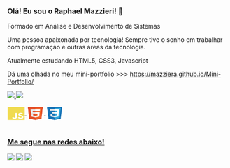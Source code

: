### Olá! Eu sou o Raphael Mazzieri! 👋

<p>Formado em Análise e Desenvolvimento de Sistemas</p>
<p>Uma pessoa apaixonada por tecnologia! Sempre tive o sonho em trabalhar com programação e outras áreas da tecnologia.</p>

<p>Atualmente estudando HTML5, CSS3, Javascript</p>

Dá uma olhada no meu mini-portfolio >>> https://mazziera.github.io/Mini-Portfolio/

<div>
  <a href="https://github.com/mazziera">
  <img height="180em" src="https://github-readme-stats.vercel.app/api?username=mazziera&show_icons=true&theme=tokyonight&include_all_commits=true&count_private=true"/>
  <img height="180em" src="https://github-readme-stats.vercel.app/api/top-langs/?username=mazziera&layout=compact&langs_count=6&theme=tokyonight"/>
</div>
<div style="display: inline_block"><br>
  <img align="center" alt="Js" height="30" width="40" src="https://raw.githubusercontent.com/devicons/devicon/master/icons/javascript/javascript-plain.svg">
  <img align="center" alt="HTML" height="30" width="40" src="https://raw.githubusercontent.com/devicons/devicon/master/icons/html5/html5-original.svg">
  <img align="center" alt="CSS" height="30" width="40" src="https://raw.githubusercontent.com/devicons/devicon/master/icons/css3/css3-original.svg">
</div>
 
 <br>
 
  ### Me segue nas redes abaixo!
 
<div>
 <a href="https://www.linkedin.com/in/raphael-mazzieri/" target="_blank"><img src="https://img.shields.io/badge/-LinkedIn-%230077B5?style=for-the-badge&logo=linkedin&logoColor=white" target="_blank"></a>
  <a href="https://www.instagram.com/mazzieri_ra/" target="_blank"><img src="https://img.shields.io/badge/-Instagram-%23E4405F?style=for-the-badge&logo=instagram&logoColor=white" target="_blank"></a>
  <a href = "mailto:rquitto@gmail.com"><img src="https://img.shields.io/badge/-Gmail-%23333?style=for-the-badge&logo=gmail&logoColor=white" target="_blank"></a>
  
 
</div>

